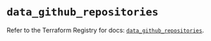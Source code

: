 # `data_github_repositories`

Refer to the Terraform Registry for docs: [`data_github_repositories`](https://registry.terraform.io/providers/integrations/github/6.7.0/docs/data-sources/repositories).
